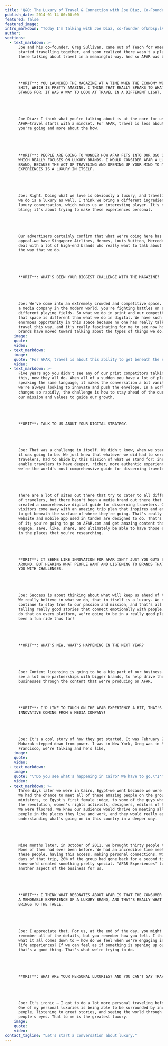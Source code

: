 ```yaml
---
title: 'Q&O: The Luxury of Travel & Connection with Joe Diaz, Co-Founder of AFAR Media'
publish_date: 2014-01-14 00:00:00
featured: false
featured_image:
intro_markdown: "Today I'm talking with Joe Diaz, co-founder of&nbsp;[AFAR Media](http://www.afar.com/)- a brand that inspires travelers to get off the tour bus, take a seat at the kitchen table, and connect.​"
author:
sections:
  - text_markdown: >-
      Joe and his co-founder, Greg Sullivan, came out of Teach for America,
      started travelling together, and soon realized there wasn't a player out
      there talking about travel in a meaningful way. And so AFAR was born.





      **ORIT**: YOU LAUNCHED THE MAGAZINE AT A TIME WHEN THE ECONOMY WENT TO
      SHIT, WHICH IS PRETTY AMAZING. I THINK THAT REALLY SPEAKS TO WHAT AFAR
      STANDS FOR; IT WAS A WAY TO LOOK AT TRAVEL IN A DIFFERENT LIGHT.





      Joe Diaz: I think what you're talking about is at the core for us at
      AFAR—travel starts with a mindset. For AFAR, travel is less about where
      you're going and more about the how.





      **ORIT**: PEOPLE ARE GOING TO WONDER HOW AFAR FITS INTO OUR Q&O SERIES,
      WHICH REALLY FOCUSES ON LUXURY BRANDS. I WOULD CONSIDER AFAR A LUXURY
      BRAND, BECAUSE THE ACT OF TRAVELING AND OPENING UP YOUR MIND TO NEW
      EXPERIENCES IS A LUXURY IN ITSELF.





      Joe: Right. Doing what we love is obviously a luxury, and traveling the way
      we do is a luxury as well. I think we bring a different ingredient to the
      luxury conversation, which makes us an interesting player. It's not about
      bling; it's about trying to make these experiences personal.





      Our advertisers certainly confirm that what we're doing here has luxury
      appeal—we have Singapore Airlines, Hermes, Louis Vuitton, Mercedes, etc. We
      deal with a lot of high-end brands who really want to talk about luxury in
      the way that we do.





      **ORIT**: WHAT'S BEEN YOUR BIGGEST CHALLENGE WITH THE MAGAZINE?





      Joe: We've come into an extremely crowded and competitive space. Being
      a media company in the modern world, you're fighting battles on a lot of
      different playing fields. So what we do in print and our competition in
      that space is different than what we do in digital. We have such an
      enormous opportunity in this space because no one has really talked about
      travel this way, and it's really fascinating for me to see now how recently
      brands have moved toward talking about the types of things we do.​
    image:
    quote:
    video:
  - text_markdown:
    image:
    quote: "For AFAR, travel is about this ability to get beneath the surface, and use experience as a way to define life and what's in it."
    video:
  - text_markdown: >-
      Five years ago you didn't see any of our print competitors talking about
      this, now they all do. When all of a sudden you have a lot of players
      speaking the same language, it makes the conversation a bit vanilla, so
      we're always looking to innovate and push the envelope. In a world that
      changes so rapidly, the challenge is how to stay ahead of the curve and use
      our mission and values to guide our growth.





      **ORIT**: TALK TO US ABOUT YOUR DIGITAL STRATEGY.





      Joe: That was a challenge in itself. We didn't know, when we started, what
      it was going to be. We just knew that whatever we did had to serve the
      travelers, had to abide by this mission of what we stand for: inspire and
      enable travelers to have deeper, richer, more authentic experiences. Today,
      we're the world's most comprehensive guide for discerning travelers.





      There are a lot of sites out there that try to cater to all different types
      of travelers, but there hasn't been a media brand out there that has
      created a comprehensive digital guide for discerning travelers. Our
      visitors come away with an amazing trip plan that inspires and enables them
      to get beneath the surface of where they're going. That's really what our
      website and mobile app used in tandem are designed to do. That's the core
      of it; you're going to go on AFAR.com and get amazing content that you can
      engage, save, like, share, and ultimately be able to have those experiences
      in the places that you're researching.





      **ORIT**: IT SEEMS LIKE INNOVATION FOR AFAR ISN'T JUST YOU GUYS SITTING
      AROUND, BUT HEARING WHAT PEOPLE WANT AND LISTENING TO BRANDS THAT COME TO
      YOU WITH CHALLENGES.





      Joe: Success is about thinking about what will keep us ahead of the curve.
      We really believe in what we do, that in itself is a luxury. We need to
      continue to stay true to our passion and mission, and that's all about
      telling really good stories that connect emotionally with people. If we can
      do that on every platform, we're going to be in a really good place. It's
      been a fun ride thus far!





      **ORIT**: WHAT'S NEW, WHAT'S HAPPENING IN THE NEXT YEAR?





      Joe: Content licensing is going to be a big part of our business. You'll
      see a lot more partnerships with bigger brands, to help drive their
      businesses through the content that we're producing on AFAR.





      **ORIT**: I'D LIKE TO TOUCH ON THE AFAR EXPERIENCE A BIT, THAT'S PRETTY
      INNOVATIVE COMING FROM A MEDIA COMPANY!





      Joe: It's a cool story of how they got started. It was February 2011, when
      Mubarak stepped down from power. I was in New York, Greg was in San
      Francisco, we're talking and he's like,​
    image:
    quote:
    video:
  - text_markdown:
    image:
    quote: "\"Do you see what's happening in Cairo? We have to go.\"I'm like, \"When?\"\"Right now.\""
    video:
  - text_markdown: >-
      Three days later we were in Cairo, Egypt—we went because we were curious.
      We had the chance to meet all of these amazing people on the ground. From
      ministers, to Egypt's first female judge, to some of the guys who started
      the revolution, women's rights activists, designers, editors of the papers.
      We were floored. We knew our audience would thrive on meeting all of these
      people in the places they live and work, and they would really appreciate
      understanding what's going on in this country in a deeper way.





      Nine months later, in October of 2011, we brought thirty people to Cairo.
      None of them had ever been before. We had an incredible time meeting all
      these people, having this access, making personal connections. Within sixty
      days of that trip, 20% of the group had gone back for a second time, so we
      knew we'd created something pretty special. "AFAR Experiences" turned into
      another aspect of the business for us.





      **ORIT**: I THINK WHAT RESONATES ABOUT AFAR IS THAT THE CONSUMER EXPECTS
      A MEMORABLE EXPERIENCE OF A LUXURY BRAND, AND THAT'S REALLY WHAT AFAR
      BRINGS TO THE TABLE.





      Joe: I appreciate that. For us, at the end of the day, you might not
      remember all of the details, but you remember how you felt. I think that's
      what it all comes down to – how do we feel when we're engaging in those
      life experiences? If we can feel as if something is opening up our world,
      that's a good thing. That's what we're trying to do.





      **ORIT**: WHAT ARE YOUR PERSONAL LUXURIES? AND YOU CAN'T SAY TRAVEL!





      Joe: It's ironic – I got to do a lot more personal traveling before AFAR!
      One of my personal luxuries is being able to be surrounded by incredible
      people, listening to great stories, and seeing the world through other
      people's eyes. That to me is the greatest luxury.​
    image:
    quote:
    video:
contact_tagline: "Let's start a conversation about luxury."
---
```



